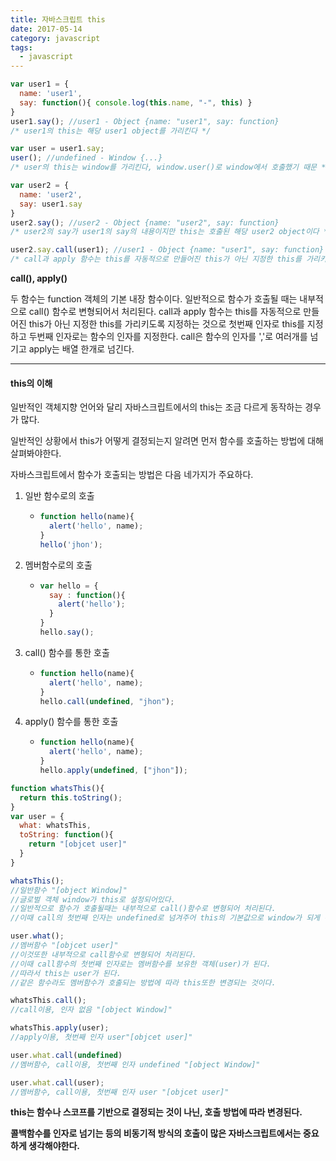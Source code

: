 ```yaml
---
title: 자바스크립트 this
date: 2017-05-14
category: javascript
tags: 
  - javascript
---
```


```js
var user1 = {
  name: 'user1',
  say: function(){ console.log(this.name, "-", this) }
}
user1.say(); //user1 - Object {name: "user1", say: function}
/* user1의 this는 해당 user1 object를 가리킨다 */

var user = user1.say;
user(); //undefined - Window {...}
/* user의 this는 window를 가리킨다, window.user()로 window에서 호출했기 때문 */

var user2 = {
  name: 'user2',
  say: user1.say
}
user2.say(); //user2 - Object {name: "user2", say: function}
/* user2의 say가 user1의 say의 내용이지만 this는 호출된 해당 user2 object이다 */

user2.say.call(user1); //user1 - Object {name: "user1", say: function}
/* call과 apply 함수는 this를 자동적으로 만들어진 this가 아닌 지정한 this를 가리키도록 지정하는 것 */
```



**call(), apply()**

두 함수는 function 객체의 기본 내장 함수이다.
일반적으로 함수가 호출될 때는 내부적으로 call() 함수로 변형되어서 처리된다.
call과 apply 함수는 this를 자동적으로 만들어진 this가 아닌 지정한 this를 가리키도록 지정하는 것으로 첫번째 인자로 this를 지정하고 두번째 인자로는 함수의 인자를 지정한다.
call은 함수의 인자를 ','로 여러개를 넘기고 apply는 배열 한개로 넘긴다.



---



#### this의 이해

일반적인 객체지향 언어와 달리 자바스크립트에서의 this는 조금 다르게 동작하는 경우가 많다.

일반적인 상황에서 this가 어떻게 결정되는지 알려면 먼저 함수를 호출하는 방법에 대해 살펴봐야한다.



자바스크립트에서 함수가 호출되는 방법은 다음 네가지가 주요하다.

1. 일반 함수로의 호출
   - ```js
     function hello(name){
       alert('hello', name);
     }
     hello('jhon');
     ```

2. 멤버함수로의 호출

   - ```js
     var hello = {
       say : function(){
         alert('hello');
       }
     }
     hello.say();
     ```

3. call() 함수를 통한 호출

   - ```js
     function hello(name){
       alert('hello', name);
     }
     hello.call(undefined, "jhon");
     ```

4. apply() 함수를 통한 호출

   -  ```js
      function hello(name){
        alert('hello', name);
      }
      hello.apply(undefined, ["jhon"]);
      ```




```js
function whatsThis(){
  return this.toString();
}
var user = {
  what: whatsThis,
  toString: function(){
    return "[objcet user]"
  }
}

whatsThis(); 
//일반함수 "[object Window]"
//글로벌 객체 window가 this로 설정되어있다.
//일반적으로 함수가 호출될때는 내부적으로 call()함수로 변형되어 처리된다.
//이때 call의 첫번째 인자는 undefined로 넘겨주어 this의 기본값으로 window가 되게 된다.

user.what(); 
//멤버함수 "[objcet user]"
//이것또한 내부적으로 call함수로 변형되어 처리된다.
//이때 call함수의 첫번째 인자로는 멤버함수를 보유한 객체(user)가 된다.
//따라서 this는 user가 된다. 
//같은 함수라도 멤버함수가 호출되는 방법에 따라 this또한 변경되는 것이다.

whatsThis.call(); 
//call이용, 인자 없음 "[object Window]"

whatsThis.apply(user); 
//apply이용, 첫번째 인자 user"[objcet user]"

user.what.call(undefined) 
//멤버함수, call이용, 첫번째 인자 undefined "[object Window]"

user.what.call(user); 
//멤버함수, call이용, 첫번째 인자 user "[objcet user]"
```



**this는 함수나 스코프를 기반으로 결정되는 것이 나닌, 호출 방법에 따라 변경된다.**

**콜백함수를 인자로 넘기는 등의 비동기적 방식의 호출이 많은 자바스크립트에서는 중요하게 생각해야한다.**